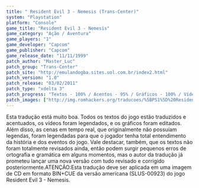 ```yaml
---
title: " Resident Evil 3 - Nemesis (Trans-Center)"
system: "Playstation"
platform: "Console"
game_title: "Resident Evil 3 - Nemesis"
game_category: "Ação / Aventura"
game_players: "1"
game_developer: "Capcom"
game_publisher: "Capcom"
game_release_date: "11/11/1999"
patch_author: "Master_Luc"
patch_group: "Trans-Center"
patch_site: "http://emulandogba.sites.uol.com.br/index2.html"
patch_version: "1.0"
patch_release: "03/02/2011"
patch_type: "xdelta 3"
patch_progress: "Textos - 100% / Acentos - 95% / Gráficos - 100% / Vídeos - 100%"
patch_images: ["http://img.romhackers.org/traducoes/%5BPS1%5D%20Resident%20Evil%203%20-%20Nemesis%20-%20Trans-Center%20-%201.jpg","http://img.romhackers.org/traducoes/%5BPS1%5D%20Resident%20Evil%203%20-%20Nemesis%20-%20Trans-Center%20-%202.jpg","http://img.romhackers.org/traducoes/%5BPS1%5D%20Resident%20Evil%203%20-%20Nemesis%20-%20Trans-Center%20-%203.jpg"]
---
```

Esta tradução está muito boa. Todos os textos do jogo estão traduzidos e acentuados, os vídeos foram legendados, e os gráficos foram editados. Além disso, as cenas em tempo real, que originalmente não possuíam legendas, foram legendadas para que o jogador tenha total entendimento da história e dos eventos do jogo. Vale destacar, também, que os textos não foram totalmente revisados ainda, então podem surgir pequenos erros de ortografia e gramática em alguns momentos, mas o autor da tradução já prometeu lançar uma nova versão com tudo revisado e corrigido posteriormente.ATENÇÃO:Esta tradução deve ser aplicada em uma imagem de CD em formato BIN+CUE da versão americana (SLUS-00923) do jogo Resident Evil 3 - Nemesis.